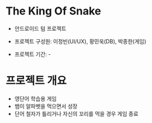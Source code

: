 # The King Of Snake

- 안드로이드 텀 프로젝트

- 프로젝트 구성원: 이정빈(UI/UX), 황민욱(DB), 박종한(게임)
- 프로젝트 기간: -

# 프로젝트 개요

- 영단어 학습용 게임
- 뱀이 알파벳을 먹으면서 성장
- 단어 철자가 틀리거나 자신의 꼬리를 먹을 경우 게임 종료